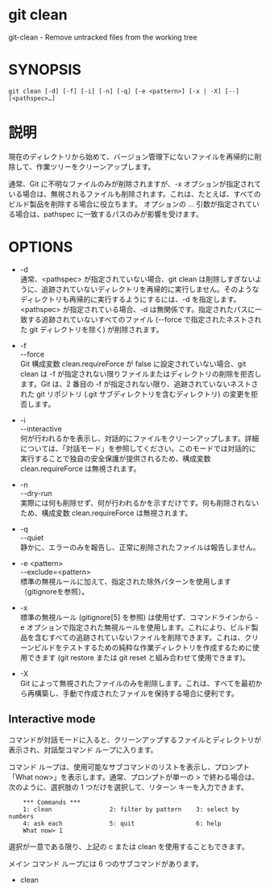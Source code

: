 # git clean

git-clean - Remove untracked files from the working tree

# SYNOPSIS

```
git clean [-d] [-f] [-i] [-n] [-q] [-e <pattern>] [-x | -X] [--] [<pathspec>…​]
```

# 説明

現在のディレクトリから始めて、バージョン管理下にないファイルを再帰的に削除して、作業ツリーをクリーンアップします。

通常、Git に不明なファイルのみが削除されますが、-x オプションが指定されている場合は、無視されるファイルも削除されます。これは、たとえば、すべてのビルド製品を削除する場合に役立ちます。
オプションの <pathspec>... 引数が指定されている場合は、pathspec に一致するパスのみが影響を受けます。

# OPTIONS

* -d  
通常、\<pathspec> が指定されていない場合、git clean は削除しすぎないように、追跡されていないディレクトリを再帰的に実行しません。そのようなディレクトリも再帰的に実行するようにするには、-d を指定します。  
\<pathspec> が指定されている場合、-d は無関係です。指定されたパスに一致する追跡されていないすべてのファイル (--force で指定されたネストされた git ディレクトリを除く) が削除されます。

* -f<br>--force  
Git 構成変数 clean.requireForce が false に設定されていない場合、git clean は -f が指定されない限りファイルまたはディレクトリの削除を拒否します。Git は、2 番目の -f が指定されない限り、追跡されていないネストされた git リポジトリ (.git サブディレクトリを含むディレクトリ) の変更を拒否します。

* -i<br>--interactive  
何が行われるかを表示し、対話的にファイルをクリーンアップします。詳細については、「対話モード」を参照してください。このモードでは対話的に実行することで独自の安全保護が提供されるため、構成変数 clean.requireForce は無視されます。

* -n<br>--dry-run  
実際には何も削除せず、何が行われるかを示すだけです。何も削除されないため、構成変数 clean.requireForce は無視されます。

* -q<br>--quiet  
静かに、エラーのみを報告し、正常に削除されたファイルは報告しません。

* -e \<pattern><br>--exclude=\<pattern>  
標準の無視ルールに加えて、指定された除外パターンを使用します（gitignoreを参照）。

* -x  
標準の無視ルール (gitignore[5] を参照) は使用せず、コマンドラインから -e オプションで指定された無視ルールを使用します。これにより、ビルド製品を含むすべての追跡されていないファイルを削除できます。これは、クリーンビルドをテストするための純粋な作業ディレクトリを作成するために使用できます (git restore または git reset と組み合わせて使用​​できます)。

* -X  
Git によって無視されたファイルのみを削除します。これは、すべてを最初から再構築し、手動で作成されたファイルを保持する場合に便利です。

## Interactive mode
コマンドが対話モードに入ると、クリーンアップするファイルとディレクトリが表示され、対話型コマンド ループに入ります。

コマンド ループは、使用可能なサブコマンドのリストを表示し、プロンプト「What now>」を表示します。通常、プロンプトが単一の > で終わる場合は、次のように、選択肢の 1 つだけを選択して、リターン キーを入力できます。

```
    *** Commands ***
	1: clean                2: filter by pattern    3: select by numbers
	4: ask each             5: quit                 6: help
    What now> 1
```

選択が一意である限り、上記の c または clean を使用することもできます。

メイン コマンド ループには 6 つのサブコマンドがあります。

* clean  
